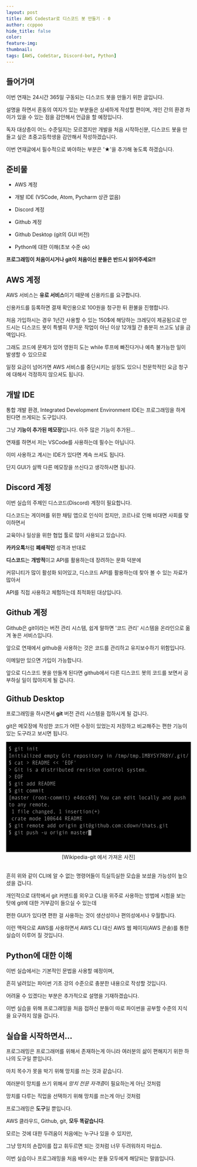 ```yaml
---
layout: post
title: AWS Codestar로 디스코드 봇 만들기 - 0
author: ccppoo
hide_title: false
color:
feature-img:
thumbnail:
tags: [AWS, CodeStar, Discord-bot, Python]
---
```


## 들어가며

이번 연재는 24시간 365일 구동되는 디스코드 봇을 만들기 위한 글입니다.

설명을 하면서 혼동의 여지가 있는 부분들은 상세하게 작성할 편이며,
개인 간의 환경 차이가 있을 수 있는 점을 감안해서 언급을 할 예정입니다.

독자 대상층이 어느 수준일지는 모르겠지만 개발을 처음 시작하신분, 디스코드 봇을 만들고 싶은 초중고등학생을 감안해서 작성하겠습니다.

이번 연재글에서 필수적으로 봐야하는 부분은 '★'을 추가해 놓도록 하겠습니다.

## 준비물

- AWS 계정

- 개발 IDE (VSCode, Atom, Pycharm 상관 없음)

- Discord 계정

- Github 계정

- Github Desktop (git의 GUI 버전)

- Python에 대한 이해(초보 수준 ok)

**프로그래밍이 처음이시거나 git이 처음이신 분들은 반드시 읽어주세요!!**

## AWS 계정

AWS 서비스는 **유로 서비스**이기 때문에 신용카드를 요구합니다.

신용카드를 등록하면 결재 확인용으로 100원을 청구한 뒤 환불을 진행합니다.

처음 가입하시는 경우 1년간 사용할 수 있는 150$에 해당하는 크레딧이 제공됨으로 만드시는 디스코드 봇이 특별히 무거운 작업이 아닌 이상 12개월 간 충분히 쓰고도 남을 금액입니다.

그래도 코드에 문제가 있어 영원히 도는 while 루프에 빠진다거나 예측 불가능한 일이 발생할 수 있으므로

일정 요금이 넘어가면 AWS 서비스를 중단시키는 설정도 있으니 천문학적인 요금 청구에 대해서 걱정하지 않으셔도 됩니다.

## 개발 IDE

통합 개발 환경, Integrated Development Environment IDE는 프로그래밍을 하게 된다면 쓰게되는 도구입니다.

그냥 **기능이 추가된 메모장**입니다. 아주 많은 기능이 추가된...

연재를 하면서 저는 VSCode를 사용하는데 필수는 아닙니다.

이미 사용하고 계시는 IDE가 있다면 계속 쓰셔도 됩니다.

단지 GUI가 살짝 다른 메모장을 쓰신다고 생각하시면 됩니다.

## Discord 계정

이번 실습의 주제인 디스코드(Discord) 계정이 필요합니다.

디스코드는 게이머를 위한 채팅 앱으로 인식이 컸지만, 코르나로 인해 비대면 사회를 맞이하면서

교육이나 일상을 위한 협업 툴로 많이 사용되고 있습니다.

**카카오톡**처럼 **폐쇄적인** 성격과 반대로

**디스코드**는 **개방적**이고 API를 활용하는데 장려하는 문화 덕분에

커뮤니티가 많이 활성화 되어있고, 디스코드 API를 활용하는데 찾아 볼 수 있는 자료가 많아서

API를 직접 사용하고 체험하는데 최적화된 대상입니다.

## Github 계정

Github은 git이라는 버전 관리 시스템, 쉽게 말하면 '코드 관리' 시스템을 온라인으로 옮겨 놓은 서비스입니다.

앞으로 연재에서 github을 사용하는 것은 코드를 관리하고 유지보수하기 위함입니다.

이메일만 있으면 가입이 가능합니다.

앞으로 디스코드 봇을 만들게 된다면 github에서 다른 디스코드 봇의 코드를 보면서 공부하실 일이 많아지게 될 겁니다.

## Github Desktop

프로그래밍을 하시면서 **git** 버전 관리 시스템을 접하시게 될 겁니다.

git은 메모장에 작성한 코드가 어떤 수정이 있었는지 저장하고 비교해주는 편한 기능이 있는 도구라고 보시면 됩니다.

<center><img src="/assets/img/aws-making-discord-bot/ch0/git_img.png" width="" height="300"></center>
<center>[Wikipedia-git 에서 가져온 사진]</center><br>

흔히 위와 같이 CLI에 알 수 없는 명령어들이 득실득실한 모습을 보셨을 가능성이 높으셨을 겁니다.

개인적으로 대학에서 git 커맨드를 외우고 CLI을 위주로 사용하는 방법에 시험을 보는 탓에 git에 대한 거부감이 들으실 수 있는데

편한 GUI가 있다면 편한 걸 사용하는 것이 생산성이나 편의성에서나 우월합니다.

이런 맥락으로 AWS를 사용하면서 AWS CLI 대신 AWS 웹 페이지(AWS 콘솔)를 통한 실습이 이루어 질 것입니다.

## Python에 대한 이해

이번 실습에서는 기본적인 문법을 사용할 예정이며,

흔히 널려있는 파이썬 기초 강의 수준으로 충분한 내용으로 작성할 것입니다.

어려울 수 있겠다는 부분은 추가적으로 설명을 기재하겠습니다.

이번 실습을 위해 프로그래밍을 처음 접하신 분들이 따로 파이썬을 공부할 수준의 지식을 요구하지 않을 겁니다.

## 실습을 시작하면서...

프로그래밍은 프로그래머를 위해서 존재하는게 아니라 여러분의 삶이 편해지기 위한 하나의 도구일 뿐입니다.

마치 목수가 못을 박기 위해 망치를 쓰는 것과 같습니다.

여러분이 망치를 쓰기 위해서 *망치 전문 자격증*이 필요하는게 아닌 것처럼

망치를 다루는 직업을 선택하기 위해 망치를 쓰는게 아닌 것처럼

프로그래밍은 **도구**일 뿐입니다.

AWS 클라우드, Github, git, **모두 똑같습니다**.

모르는 것에 대한 두려움이 처음에는 누구나 있을 수 있지만,

그냥 망치의 손잡이를 잡고 휘두르면 되는 것처럼 너무 두려워하지 마십쇼.

이번 실습이나 프로그래밍을 처음 배우시는 분들 모두에게 해당되는 말씀입니다.
